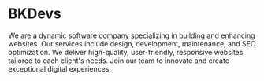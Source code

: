 # BKDevs
We are a dynamic software company specializing in building and enhancing websites. Our services include design, development, maintenance, and SEO optimization. We deliver high-quality, user-friendly, responsive websites tailored to each client's needs. Join our team to innovate and create exceptional digital experiences.
